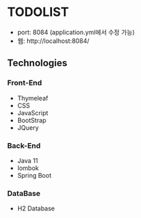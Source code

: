 TODOLIST
=============

* port: 8084 (application.yml에서 수정 가능)
* 웹: http://localhost:8084/

## Technologies
### Front-End
* Thymeleaf 
* CSS
* JavaScript
* BootStrap
* JQuery
### Back-End
* Java 11
* lombok
* Spring Boot
### DataBase
* H2 Database

###
